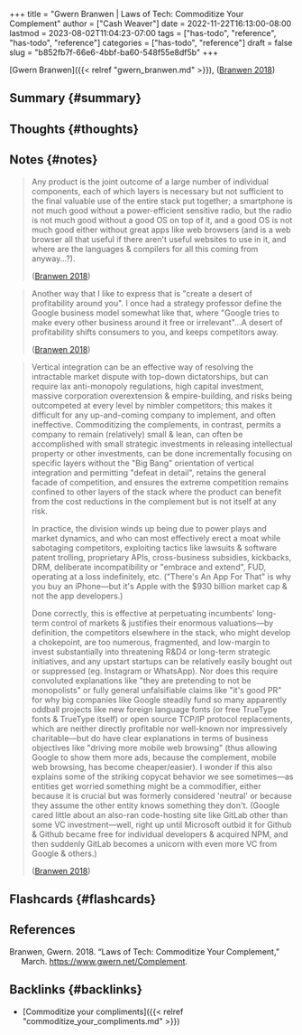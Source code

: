 +++
title = "Gwern Branwen | Laws of Tech: Commoditize Your Complement"
author = ["Cash Weaver"]
date = 2022-11-22T16:13:00-08:00
lastmod = 2023-08-02T11:04:23-07:00
tags = ["has-todo", "reference", "has-todo", "reference"]
categories = ["has-todo", "reference"]
draft = false
slug = "b852fb7f-66e6-4bbf-ba60-548f55e8df5b"
+++

[Gwern Branwen]({{< relref "gwern_branwen.md" >}}), (<a href="#citeproc_bib_item_1">Branwen 2018</a>)


## Summary {#summary}


## Thoughts {#thoughts}


## Notes {#notes}

> Any product is the joint outcome of a large number of individual components, each of which layers is necessary but not sufficient to the final valuable use of the entire stack put together; a smartphone is not much good without a power-efficient sensitive radio, but the radio is not much good without a good OS on top of it, and a good OS is not much good either without great apps like web browsers (and is a web browser all that useful if there aren't useful websites to use in it, and where are the languages &amp; compilers for all this coming from anyway…?).
>
> (<a href="#citeproc_bib_item_1">Branwen 2018</a>)

<!--quoteend-->

> Another way that I like to express that is "create a desert of profitability around you". I once had a strategy professor define the Google business model somewhat like that, where "Google tries to make every other business around it free or irrelevant"…A desert of profitability shifts consumers to you, and keeps competitors away.
>
> (<a href="#citeproc_bib_item_1">Branwen 2018</a>)

<!--quoteend-->

> Vertical integration can be an effective way of resolving the intractable market dispute with top-down dictatorships, but can require lax anti-monopoly regulations, high capital investment, massive corporation overextension &amp; empire-building, and risks being outcompeted at every level by nimbler competitors; this makes it difficult for any up-and-coming company to implement, and often ineffective. Commoditizing the complements, in contrast, permits a company to remain (relatively) small &amp; lean, can often be accomplished with small strategic investments in releasing intellectual property or other investments, can be done incrementally focusing on specific layers without the "Big Bang" orientation of vertical integration and permitting "defeat in detail", retains the general facade of competition, and ensures the extreme competition remains confined to other layers of the stack where the product can benefit from the cost reductions in the complement but is not itself at any risk.
>
> In practice, the division winds up being due to power plays and market dynamics, and who can most effectively erect a moat while sabotaging competitors, exploiting tactics like lawsuits &amp; software patent trolling, proprietary APIs, cross-business subsidies, kickbacks, DRM, deliberate incompatibility or "embrace and extend", FUD, operating at a loss indefinitely, etc. ("There's An App For That" is why you buy an iPhone—but it's Apple with the $930 billion market cap &amp; not the app developers.)
>
> Done correctly, this is effective at perpetuating incumbents' long-term control of markets &amp; justifies their enormous valuations—by definition, the competitors elsewhere in the stack, who might develop a chokepoint, are too numerous, fragmented, and low-margin to invest substantially into threatening R&amp;D4 or long-term strategic initiatives, and any upstart startups can be relatively easily bought out or suppressed (eg. Instagram or WhatsApp). Nor does this require convoluted explanations like "they are pretending to not be monopolists" or fully general unfalsifiable claims like "it's good PR" for why big companies like Google steadily fund so many apparently oddball projects like new foreign language fonts (or free TrueType fonts &amp; TrueType itself) or open source TCP/​IP protocol replacements, which are neither directly profitable nor well-known nor impressively charitable—but do have clear explanations in terms of business objectives like "driving more mobile web browsing" (thus allowing Google to show them more ads, because the complement, mobile web browsing, has become cheaper/​easier). I wonder if this also explains some of the striking copycat behavior we see sometimes—as entities get worried something might be a commodifier, either because it is crucial but was formerly considered 'neutral' or because they assume the other entity knows something they don't. (Google cared little about an also-ran code-hosting site like GitLab other than some VC investment—well, right up until Microsoft outbid it for Github &amp; Github became free for individual developers &amp; acquired NPM⁠, and then suddenly GitLab becomes a unicorn with even more VC from Google &amp; others.)
>
> (<a href="#citeproc_bib_item_1">Branwen 2018</a>)


## Flashcards {#flashcards}

## References

<style>.csl-entry{text-indent: -1.5em; margin-left: 1.5em;}</style><div class="csl-bib-body">
  <div class="csl-entry"><a id="citeproc_bib_item_1"></a>Branwen, Gwern. 2018. “Laws of Tech: Commoditize Your Complement,” March. <a href="https://www.gwern.net/Complement">https://www.gwern.net/Complement</a>.</div>
</div>


## Backlinks {#backlinks}

-   [Commoditize your compliments]({{< relref "commoditize_your_compliments.md" >}})
